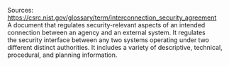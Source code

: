 Sources:
https://csrc.nist.gov/glossary/term/interconnection_security_agreement
\
A document that regulates security-relevant aspects of an intended connection between an agency and an external system. It regulates the security interface between any two systems operating under two different distinct authorities. It includes a variety of descriptive, technical, procedural, and planning information.

